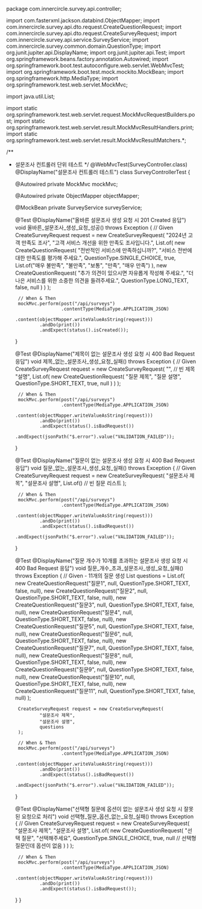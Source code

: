 package com.innercircle.survey.api.controller;

import com.fasterxml.jackson.databind.ObjectMapper;
import com.innercircle.survey.api.dto.request.CreateQuestionRequest;
import com.innercircle.survey.api.dto.request.CreateSurveyRequest;
import com.innercircle.survey.api.service.SurveyService;
import com.innercircle.survey.common.domain.QuestionType;
import org.junit.jupiter.api.DisplayName;
import org.junit.jupiter.api.Test;
import org.springframework.beans.factory.annotation.Autowired;
import org.springframework.boot.test.autoconfigure.web.servlet.WebMvcTest;
import org.springframework.boot.test.mock.mockito.MockBean;
import org.springframework.http.MediaType;
import org.springframework.test.web.servlet.MockMvc;

import java.util.List;

import static org.springframework.test.web.servlet.request.MockMvcRequestBuilders.post;
import static org.springframework.test.web.servlet.result.MockMvcResultHandlers.print;
import static org.springframework.test.web.servlet.result.MockMvcResultMatchers.*;

/**
 * 설문조사 컨트롤러 단위 테스트
 */
@WebMvcTest(SurveyController.class)
@DisplayName("설문조사 컨트롤러 테스트")
class SurveyControllerTest {

    @Autowired
    private MockMvc mockMvc;

    @Autowired
    private ObjectMapper objectMapper;

    @MockBean
    private SurveyService surveyService;

    @Test
    @DisplayName("올바른 설문조사 생성 요청 시 201 Created 응답")
    void 올바른_설문조사_생성_요청_성공() throws Exception {
        // Given
        CreateSurveyRequest request = new CreateSurveyRequest(
                "2024년 고객 만족도 조사",
                "고객 서비스 개선을 위한 만족도 조사입니다.",
                List.of(
                        new CreateQuestionRequest(
                                "전반적인 서비스에 만족하십니까?",
                                "서비스 전반에 대한 만족도를 평가해 주세요.",
                                QuestionType.SINGLE_CHOICE,
                                true,
                                List.of("매우 불만족", "불만족", "보통", "만족", "매우 만족")
                        ),
                        new CreateQuestionRequest(
                                "추가 의견이 있으시면 자유롭게 작성해 주세요.",
                                "더 나은 서비스를 위한 소중한 의견을 들려주세요.",
                                QuestionType.LONG_TEXT,
                                false,
                                null
                        )
                )
        );

        // When & Then
        mockMvc.perform(post("/api/surveys")
                        .contentType(MediaType.APPLICATION_JSON)
                        .content(objectMapper.writeValueAsString(request)))
                .andDo(print())
                .andExpect(status().isCreated());
    }

    @Test
    @DisplayName("제목이 없는 설문조사 생성 요청 시 400 Bad Request 응답")
    void 제목_없는_설문조사_생성_요청_실패() throws Exception {
        // Given
        CreateSurveyRequest request = new CreateSurveyRequest(
                "", // 빈 제목
                "설명",
                List.of(
                        new CreateQuestionRequest(
                                "질문 제목",
                                "질문 설명",
                                QuestionType.SHORT_TEXT,
                                true,
                                null
                        )
                )
        );

        // When & Then
        mockMvc.perform(post("/api/surveys")
                        .contentType(MediaType.APPLICATION_JSON)
                        .content(objectMapper.writeValueAsString(request)))
                .andDo(print())
                .andExpect(status().isBadRequest())
                .andExpect(jsonPath("$.error").value("VALIDATION_FAILED"));
    }

    @Test
    @DisplayName("질문이 없는 설문조사 생성 요청 시 400 Bad Request 응답")
    void 질문_없는_설문조사_생성_요청_실패() throws Exception {
        // Given
        CreateSurveyRequest request = new CreateSurveyRequest(
                "설문조사 제목",
                "설문조사 설명",
                List.of() // 빈 질문 리스트
        );

        // When & Then
        mockMvc.perform(post("/api/surveys")
                        .contentType(MediaType.APPLICATION_JSON)
                        .content(objectMapper.writeValueAsString(request)))
                .andDo(print())
                .andExpect(status().isBadRequest())
                .andExpect(jsonPath("$.error").value("VALIDATION_FAILED"));
    }

    @Test
    @DisplayName("질문 개수가 10개를 초과하는 설문조사 생성 요청 시 400 Bad Request 응답")
    void 질문_개수_초과_설문조사_생성_요청_실패() throws Exception {
        // Given - 11개의 질문 생성
        List<CreateQuestionRequest> questions = List.of(
                new CreateQuestionRequest("질문1", null, QuestionType.SHORT_TEXT, false, null),
                new CreateQuestionRequest("질문2", null, QuestionType.SHORT_TEXT, false, null),
                new CreateQuestionRequest("질문3", null, QuestionType.SHORT_TEXT, false, null),
                new CreateQuestionRequest("질문4", null, QuestionType.SHORT_TEXT, false, null),
                new CreateQuestionRequest("질문5", null, QuestionType.SHORT_TEXT, false, null),
                new CreateQuestionRequest("질문6", null, QuestionType.SHORT_TEXT, false, null),
                new CreateQuestionRequest("질문7", null, QuestionType.SHORT_TEXT, false, null),
                new CreateQuestionRequest("질문8", null, QuestionType.SHORT_TEXT, false, null),
                new CreateQuestionRequest("질문9", null, QuestionType.SHORT_TEXT, false, null),
                new CreateQuestionRequest("질문10", null, QuestionType.SHORT_TEXT, false, null),
                new CreateQuestionRequest("질문11", null, QuestionType.SHORT_TEXT, false, null)
        );

        CreateSurveyRequest request = new CreateSurveyRequest(
                "설문조사 제목",
                "설문조사 설명",
                questions
        );

        // When & Then
        mockMvc.perform(post("/api/surveys")
                        .contentType(MediaType.APPLICATION_JSON)
                        .content(objectMapper.writeValueAsString(request)))
                .andDo(print())
                .andExpect(status().isBadRequest())
                .andExpect(jsonPath("$.error").value("VALIDATION_FAILED"));
    }

    @Test
    @DisplayName("선택형 질문에 옵션이 없는 설문조사 생성 요청 시 잘못된 요청으로 처리")
    void 선택형_질문_옵션_없는_요청_실패() throws Exception {
        // Given
        CreateSurveyRequest request = new CreateSurveyRequest(
                "설문조사 제목",
                "설문조사 설명",
                List.of(
                        new CreateQuestionRequest(
                                "선택 질문",
                                "선택해주세요",
                                QuestionType.SINGLE_CHOICE,
                                true,
                                null // 선택형 질문인데 옵션이 없음
                        )
                )
        );

        // When & Then
        mockMvc.perform(post("/api/surveys")
                        .contentType(MediaType.APPLICATION_JSON)
                        .content(objectMapper.writeValueAsString(request)))
                .andDo(print())
                .andExpect(status().isBadRequest());
    }
}
